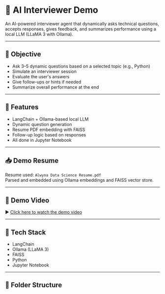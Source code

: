 # 🤖 AI Interviewer Demo

An AI-powered interviewer agent that dynamically asks technical questions, accepts responses, gives feedback, and summarizes performance using a local LLM (LLaMA 3 with Ollama).

---

## 🎯 Objective

- Ask 3–5 dynamic questions based on a selected topic (e.g., Python)
- Simulate an interviewer session
- Evaluate the user's answers
- Give follow-ups or hints if needed
- Summarize overall performance at the end

---

## 🚀 Features

- LangChain + Ollama-based local LLM
- Dynamic question generation
- Resume PDF embedding with FAISS
- Follow-up logic based on responses
- All done in Jupyter Notebook

---

## 📥 Demo Resume

Resume used: `Alwyna Data Science Resume.pdf`  
Parsed and embedded using Ollama embeddings and FAISS vector store.

---

## 🎥 Demo Video

▶️ [Click here to watch the demo video](https://drive.google.com/drive/folders/1bLs9Pn5enmzTyJiJa6QPVGrTxzkG2g_0?usp=sharing)

---

## 🧠 Tech Stack

- LangChain
- Ollama (LLaMA 3)
- FAISS
- Python
- Jupyter Notebook

---

## 📁 Folder Structure

